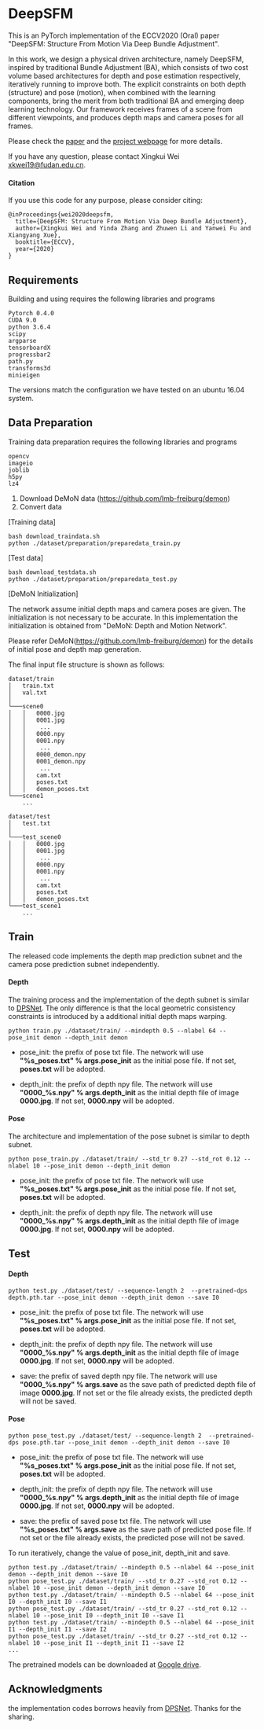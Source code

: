 # DeepSFM

This is an PyTorch implementation of the ECCV2020 (Oral) paper 
"DeepSFM: Structure From Motion Via Deep Bundle Adjustment".

In this work, we design a physical driven architecture, namely DeepSFM, 
inspired by traditional Bundle Adjustment (BA), 
which consists of two cost volume based architectures for depth and
 pose estimation respectively, iteratively running to improve both. 
 The explicit constraints on both depth (structure) and pose (motion), when combined with the learning components, 
 bring the merit from both traditional BA and emerging deep 
 learning technology.
Our framework receives frames of a scene from different viewpoints, and produces
depth maps and camera poses for all frames. 

Please check the [paper](https://arxiv.org/abs/1912.09697) 
and the [project webpage](https://weixk2015.github.io/DeepSFM/) for more details.

If you have any question, please contact Xingkui Wei <xkwei19@fudan.edu.cn>.

#### Citation

If you use this code for any purpose, please consider citing:

```
@inProceedings{wei2020deepsfm,
  title={DeepSFM: Structure From Motion Via Deep Bundle Adjustment},
  author={Xingkui Wei and Yinda Zhang and Zhuwen Li and Yanwei Fu and Xiangyang Xue},
  booktitle={ECCV},
  year={2020}
}
```

## Requirements

Building and using requires the following libraries and programs

    Pytorch 0.4.0
    CUDA 9.0
    python 3.6.4
    scipy
    argparse
    tensorboardX
    progressbar2
    path.py
    transforms3d
    minieigen
    
The versions match the configuration we have tested on an ubuntu 16.04 system.

## Data Preparation 
Training data preparation requires the following libraries and programs

    opencv
    imageio
    joblib
    h5py
    lz4
    
1. Download DeMoN data (https://github.com/lmb-freiburg/demon)
2. Convert data

[Training data]
    
```
bash download_traindata.sh
python ./dataset/preparation/preparedata_train.py
```

[Test data]
    
```
bash download_testdata.sh
python ./dataset/preparation/preparedata_test.py
```

[DeMoN Initialization]

The network assume initial depth maps and camera poses are given. 
The initialization is not necessary to be accurate.
In this implementation the initialization is obtained
from "DeMoN: Depth and Motion Network".

Please refer DeMoN(https://github.com/lmb-freiburg/demon) 
for the details of initial pose and depth map generation.

The final input file structure is shown as follows:
```
dataset/train
│   train.txt
│   val.txt    
│
└───scene0
│   │   0000.jpg
│   │   0001.jpg
│   │    ...
│   │   0000.npy
│   │   0001.npy  
│   │    ...
│   │   0000_demon.npy
│   │   0001_demon.npy  
│   │    ...
│   │   cam.txt
│   │   poses.txt
│   │   demon_poses.txt
└───scene1
    ...

dataset/test
│   test.txt
│
└───test_scene0
│   │   0000.jpg
│   │   0001.jpg
│   │    ...
│   │   0000.npy
│   │   0001.npy  
│   │    ...
│   │   cam.txt
│   │   poses.txt
│   │   demon_poses.txt
└───test_scene1
    ...
```
    
## Train
The released code implements the depth map prediction subnet and 
the camera pose prediction subnet independently.

#### Depth 

The training process and the implementation
 of the depth subnet is similar to [DPSNet](https://github.com/sunghoonim/DPSNet). 
 The only difference is that the local geometric consistency constraints is 
 introduced by a additional initial depth maps warping.


```
python train.py ./dataset/train/ --mindepth 0.5 --nlabel 64 --pose_init demon --depth_init demon 
```
- pose_init: the prefix of pose txt file. The network will use **"%s_poses.txt" % args.pose_init** 
as the initial pose file. If not set, **poses.txt** will be adopted.

- depth_init: the prefix of depth npy file. The network will use **"0000_%s.npy" % args.depth_init** 
as the initial depth file of image **0000.jpg**. If not set, **0000.npy** will be adopted.


#### Pose
The architecture and implementation
 of the pose subnet is similar to depth subnet. 

```
python pose_train.py ./dataset/train/ --std_tr 0.27 --std_rot 0.12 --nlabel 10 --pose_init demon --depth_init demon 
``` 
- pose_init: the prefix of pose txt file. The network will use **"%s_poses.txt" % args.pose_init** 
as the initial pose file. If not set, **poses.txt** will be adopted.

- depth_init: the prefix of depth npy file. The network will use **"0000_%s.npy" % args.depth_init** 
as the initial depth file of image **0000.jpg**. If not set, **0000.npy** will be adopted.


## Test
#### Depth 
```
python test.py ./dataset/test/ --sequence-length 2  --pretrained-dps depth.pth.tar --pose_init demon --depth_init demon --save I0
```
- pose_init: the prefix of pose txt file. The network will use **"%s_poses.txt" % args.pose_init** 
as the initial pose file. If not set, **poses.txt** will be adopted.

- depth_init: the prefix of depth npy file. The network will use **"0000_%s.npy" % args.depth_init** 
as the initial depth file of image **0000.jpg**. If not set, **0000.npy** will be adopted.

- save: the prefix of saved depth npy file. The network will use **"0000_%s.npy" % args.save** 
as the save path of predicted depth file of image **0000.jpg**. If not set or the file already exists, 
the predicted depth will not be saved.

#### Pose
```
python pose_test.py ./dataset/test/ --sequence-length 2  --pretrained-dps pose.pth.tar --pose_init demon --depth_init demon --save I0
```
- pose_init: the prefix of pose txt file. The network will use **"%s_poses.txt" % args.pose_init** 
as the initial pose file. If not set, **poses.txt** will be adopted.

- depth_init: the prefix of depth npy file. The network will use **"0000_%s.npy" % args.depth_init** 
as the initial depth file of image **0000.jpg**. If not set, **0000.npy** will be adopted.

- save: the prefix of saved pose txt file. The network will use **"%s_poses.txt" % args.save** 
as the save path of predicted pose file. If not set or the file already exists, 
the predicted pose will not be saved.

To run iteratively, change the value of pose_init, depth_init and save.
```
python test.py ./dataset/train/ --mindepth 0.5 --nlabel 64 --pose_init demon --depth_init demon --save I0
python pose_test.py ./dataset/train/ --std_tr 0.27 --std_rot 0.12 --nlabel 10 --pose_init demon --depth_init demon --save I0
python test.py ./dataset/train/ --mindepth 0.5 --nlabel 64 --pose_init I0 --depth_init I0 --save I1
python pose_test.py ./dataset/train/ --std_tr 0.27 --std_rot 0.12 --nlabel 10 --pose_init I0 --depth_init I0 --save I1
python test.py ./dataset/train/ --mindepth 0.5 --nlabel 64 --pose_init I1 --depth_init I1 --save I2
python pose_test.py ./dataset/train/ --std_tr 0.27 --std_rot 0.12 --nlabel 10 --pose_init I1 --depth_init I1 --save I2
...
``` 
The pretrained models can be downloaded at [Google drive](https://drive.google.com/drive/folders/1GGzFKaNV39M9Z8XlqMIPuoCsvpA-wgVY?usp=sharing).

## Acknowledgments

the implementation codes borrows heavily from [DPSNet](https://github.com/sunghoonim/DPSNet). Thanks for the sharing.
